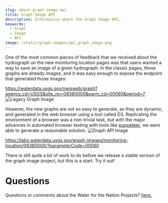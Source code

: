 ```yaml
---
slug: about-graph-image-api
title: Graph Image API
description: Information about the Graph Image API.
keywords:
  - Graph
  - Image
  - API
image: /static/graph-images/api_graph_image.png
---
```


One of the most common pieces of feedback that we received about the hydrograph on the new monitoring location pages was that users wanted a way to save an image of a given hydrograph.  In the classic pages, these graphs are already images, and it was easy enough to expose the endpoint that generated those images:

https://waterdata.usgs.gov/nwisweb/graph?agency_cd=USGS&site_no=09380000&parm_cd=00060&period=7
![Legacy Graph Image](/static/graph-images/legacy_graph_image.png)

However, the new graphs are not so easy to generate, as they are dynamic, and generated in the web browser using a tool called D3.  Replicating the environment of a browser was a non-trivial task, but with the major advances in automated browser testing with tools like [puppeteer](https://developers.google.com/web/tools/puppeteer/), we were able to generate a reasonable solution.
![Graph API Image](/static/graph-images/api_graph_image.png)


https://labs.waterdata.usgs.gov/graph-images/monitoring-location/09380000/?parameterCode=00060 

There is still quite a bit of work to do before we release a stable version of the graph image project, but this is a start.  Try it out!


Questions
==========
Questions or comments about the Water for the Nation Projects? [here.](https://water.usgs.gov/contact/gsanswers?pemail=gs-w-ks_NWISWeb_Data_Inquiries&subject=Site+Number%3A+07144100&viewnote=%3CH1%3EUSGS+NWIS+Feedback+Request%3C%2FH1%3E%3Cp%3E%3Cb%3EPlease+enter+a+subject+in+the+form+below+that+briefly+summarizes+your+request%3C%2Fb%3E%3C%2Fp%3E) 

